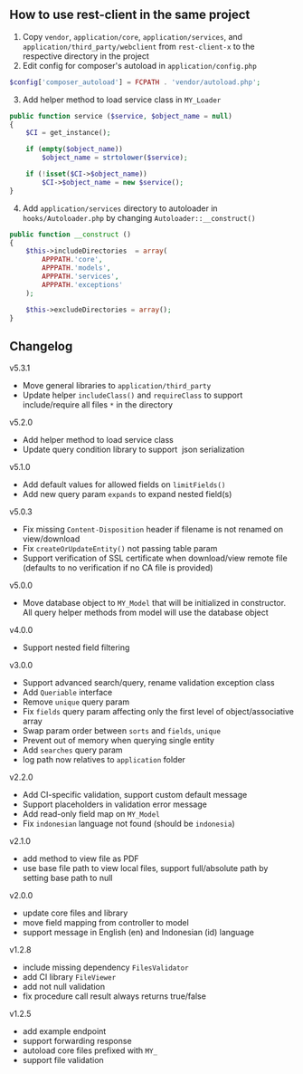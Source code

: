 ## How to use rest-client in the same project
1. Copy `vendor`, `application/core`, `application/services`, and `application/third_party/webclient` from `rest-client-x` 
to the respective directory in the project
2. Edit config for composer's autoload in `application/config.php`
```php
$config['composer_autoload'] = FCPATH . 'vendor/autoload.php';
```
3. Add helper method to load service class in `MY_Loader`
```php
public function service ($service, $object_name = null)
{
    $CI = get_instance();

    if (empty($object_name))
        $object_name = strtolower($service);

    if (!isset($CI->$object_name))
        $CI->$object_name = new $service();
}
```
4. Add `application/services` directory to autoloader in `hooks/Autoloader.php` 
by changing `Autoloader::__construct()`
```php
public function __construct ()
{
    $this->includeDirectories  = array(
        APPPATH.'core',
        APPPATH.'models',
        APPPATH.'services',
        APPPATH.'exceptions'
    );

    $this->excludeDirectories = array();
}
```

## Changelog

v5.3.1
+ Move general libraries to `application/third_party`
+ Update helper `includeClass()` and `requireClass` to support include/require all files `*` in the directory

v5.2.0
+ Add helper method to load service class
+ Update query condition library to support  json serialization

v5.1.0
+ Add default values for allowed fields on `limitFields()`
+ Add new query param `expands` to expand nested field(s)

v5.0.3
+ Fix missing `Content-Disposition` header if filename is not renamed on view/download
+ Fix `createOrUpdateEntity()` not passing table param
+ Support verification of SSL certificate when download/view remote file (defaults to no verification if no CA file is provided)

v5.0.0
+ Move database object to `MY_Model` that will be initialized in constructor. 
All query helper methods from model will use the database object

v4.0.0
+ Support nested field filtering

v3.0.0
+ Support advanced search/query, rename validation exception class
+ Add `Queriable` interface
+ Remove `unique` query param
+ Fix `fields` query param affecting only the first level of object/associative array
+ Swap param order between `sorts` and `fields`, `unique`
+ Prevent out of memory when querying single entity
+ Add `searches` query param
+ log path now relatives to `application` folder

v2.2.0
+ Add CI-specific validation, support custom default message
+ Support placeholders in validation error message
+ Add read-only field map on `MY_Model`
+ Fix `indonesian` language not found (should be `indonesia`)

v2.1.0
+ add method to view file as PDF
+ use base file path to view local files, 
support full/absolute path by setting base path to null

v2.0.0
+ update core files and library
+ move field mapping from controller to model
+ support message in English (en) and Indonesian (id) language

v1.2.8
+ include missing dependency `FilesValidator`
+ add CI library `FileViewer`
+ add not null validation
+ fix procedure call result always returns true/false

v1.2.5
+ add example endpoint
+ support forwarding response
+ autoload core files prefixed with `MY_`
+ support file validation